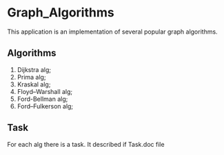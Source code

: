 # Graph_Algorithms
This application is an implementation of several popular graph algorithms.

## Algorithms
1) Dijkstra alg;
2) Prima alg;
3) Kraskal alg;
4) Floyd–Warshall alg;
5) Ford-Bellman alg;
6) Ford–Fulkerson alg;

## Task
For each alg there is a task. It described if Task.doc file 
